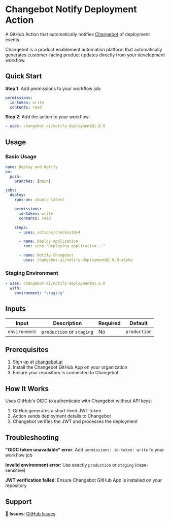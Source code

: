 # Changebot Notify Deployment Action

A GitHub Action that automatically notifies [Changebot](https://changebot.ai) of deployment events.

Changebot is a product enablement automation platform that automatically generates customer-facing product updates directly from your development workflow.

## Quick Start

**Step 1**: Add permissions to your workflow job:

```yaml
permissions:
  id-token: write
  contents: read
```

**Step 2**: Add the action to your workflow:

```yaml
- uses: changebot-ai/notify-deployment@1.0.0
```

## Usage

### Basic Usage

```yaml
name: Deploy and Notify
on:
  push:
    branches: [main]

jobs:
  deploy:
    runs-on: ubuntu-latest

    permissions:
      id-token: write
      contents: read

    steps:
      - uses: actions/checkout@v4

      - name: Deploy application
        run: echo "Deploying application..."

      - name: Notify Changebot
        uses: changebot-ai/notify-deployment@1.0.0-alpha
```

### Staging Environment

```yaml
- uses: changebot-ai/notify-deployment@1.0.0
  with:
    environment: "staging"
```

## Inputs

| Input         | Description               | Required | Default      |
| ------------- | ------------------------- | -------- | ------------ |
| `environment` | `production` or `staging` | No       | `production` |

## Prerequisites

1. Sign up at [changebot.ai](https://changebot.ai)
2. Install the Changebot GitHub App on your organization
3. Ensure your repository is connected to Changebot

## How It Works

Uses GitHub's OIDC to authenticate with Changebot without API keys:

1. GitHub generates a short-lived JWT token
2. Action sends deployment details to Changebot
3. Changebot verifies the JWT and processes the deployment

## Troubleshooting

**"OIDC token unavailable" error**: Add `permissions: id-token: write` to your workflow job

**Invalid environment error**: Use exactly `production` or `staging` (case-sensitive)

**JWT verification failed**: Ensure Changebot GitHub App is installed on your repository

## Support

🐛 **Issues**: [GitHub Issues](https://github.com/changebot-ai/notify-deployment/issues)
